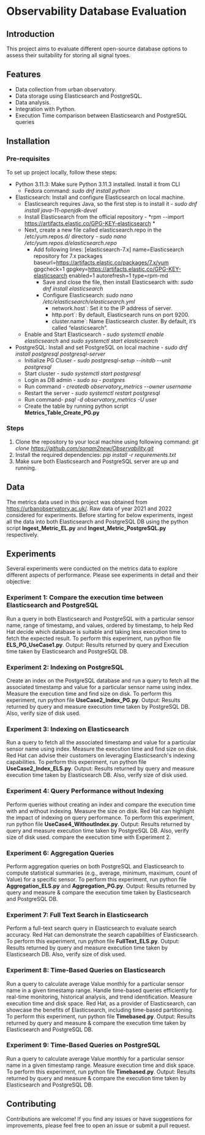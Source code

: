 # Observability Database Evaluation
## Introduction
This project aims to evaluate different open-source database options to assess their suitability for storing all signal tyoes.

## Features

- Data collection from urban observatory.
- Data storage using Elasticsearch and PostgreSQL.
- Data analysis.
- Integration with Python.
- Execution Time comparison between Elasticsearch and PostgreSQL queries

## Installation

### Pre-requisites
To set up project locally, follow these steps:

- Python 3.11.3: Make sure Python 3.11.3 installed. Install it from CLI
  - Fedora command: *sudo dnf install python*
- Elasticsearch: Install and configure Elasticsearch on local machine.
  - Elasticsearch requires Java, so the first step is to install it - *sudo dnf install java-11-openjdk-devel*
  - Install Elasticsearch from the official repository - *rpm --import https://artifacts.elastic.co/GPG-KEY-elasticsearch *
  - Next, create a new file called elasticsearch.repo in the /etc/yum.repos.d/ directory - *sudo nano /etc/yum.repos.d/elasticsearch.repo*
    - Add following lines:
      [elasticsearch-7.x]
      name=Elasticsearch repository for 7.x packages
      baseurl=https://artifacts.elastic.co/packages/7.x/yum
      gpgcheck=1
      gpgkey=https://artifacts.elastic.co/GPG-KEY-elasticsearch
      enabled=1
      autorefresh=1
      type=rpm-md
      - Save and close the file, then install Elasticsearch with: *sudo dnf install elasticsearch*
      - Configure Elasticsearch: *sudo nano /etc/elasticsearch/elasticsearch.yml*
        - network.host`: Set it to the IP address of server.
        - http.port`: By default, Elasticsearch runs on port 9200.
        - cluster.name`: Name Elasticsearch cluster. By default, it’s called “elasticsearch”.
  - Enable and Start Elasticsearch - *sudo systemctl enable elasticsearch* and *sudo systemctl start elasticsearch*
- PostgreSQL: Install and set PostgreSQL on local machine - *sudo dnf install postgresql postgresql-server*
    - Initialize PG Cluser - *sudo postgresql-setup --initdb --unit postgresql*
    - Start cluster - *sudo systemctl start postgresql*
    - Login as DB admin - *sudo su - postgres*
    - Run command - *createdb observatory_metrics --owner username*
    - Restart the server - *sudo systemctl restart postgresql*
    - Run command- *psql -d observatory_metrics -U user*
    - Create the table by running python script **Metrics_Table_Create_PG.py**

### Steps

1. Clone the repository to your local machine using following command: *git clone https://github.com/sonam2new/Observability.git*
2. Install the required dependencies: *pip install -r requirements.txt*
3. Make sure both Elasticsearch and PostgreSQL server are up and running.

## Data

The metrics data used in this project was obtained from https://urbanobservatory.ac.uk/.
Raw data of year 2021 and 2022 considered for experiments.
Before starting for below experiments, ingest all the data into both Elasticsearch and PostgreSQL DB using the python script **Ingest_Metric_EL.py** and **Ingest_Metric_PostgreSQL.py** respectively.

## Experiments

Several experiments were conducted on the metrics data to explore different aspects of performance. Please see experiments in detail and their objective:

### Experiment 1: Compare the execution time between Elasticsearch and PostgreSQL

Run a query in both Elasticsearch and PostgreSQL with a particular sensor name, range of timestamp, and values, ordered by timestamp, to help Red Hat decide which database is suitable and taking less execution time to fetch the expected result.
To perform this experiment, run python file **ELS_PG_UseCase1.py**.
Output: Results returned by query and Execution time taken by Elasticsearch and PostgreSQL DB.

### Experiment 2: Indexing on PostgreSQL

Create an index on the PostgreSQL database and run a query to fetch all the associated timestamp and value for a particular sensor name using index.
Measure the execution time and find size on disk. 
To perform this experiment, run python file **UseCase2_Index_PG.py**.
Output: Results returned by query and measure execution time taken by PostgreSQL DB. Also, verify size of disk used.

### Experiment 3: Indexing on Elasticsearch

Run a query to fetch all the associated timestamp and value for a particular sensor name using index. Measure the execution time and find size on disk.
Red Hat can advise their customers on leveraging Elasticsearch's indexing capabilities.
To perform this experiment, run python file **UseCase2_Index_ELS.py**.
Output: Results returned by query and measure execution time taken by Elasticsearch DB. Also, verify size of disk used.

### Experiment 4: Query Performance without Indexing

Perform queries without creating an index and compare the execution time with and without indexing. Measure the size on disk.
Red Hat can highlight the impact of indexing on query performance.
To perform this experiment, run python file **UseCase4_WithoutIndex.py**.
Output: Results returned by query and measure execution time taken by PostgreSQL DB. Also, verify size of disk used. compare the execution time with Experiment 2.

### Experiment 6: Aggregation Queries

Perform aggregation queries on both PostgreSQL and Elasticsearch to compute statistical summaries (e.g., average, minimum, maximum, count of Value) for a specific sensor.
To perform this experiment, run python file **Aggregation_ELS.py** and **Aggregation_PG.py**.
Output: Results returned by query and measure & compare the execution time taken by Elasticsearch and PostgreSQL DB.

### Experiment 7: Full Text Search in Elasticsearch

Perform a full-text search query in Elasticsearch to evaluate search accuracy. Red Hat can demonstrate the search capabilities of Elasticsearch.
To perform this experiment, run python file **FullText_ELS.py**.
Output: Results returned by query and measure execution time taken by Elasticsearch DB. Also, verify size of disk used.

### Experiment 8: Time-Based Queries on Elasticsearch

Run a query to calculate average Value monthly for a particular sensor name in a given timestamp range. Handle time-based queries efficiently for real-time monitoring, historical analysis, and trend identification. Measure execution time and disk space.
Red Hat, as a provider of Elasticsearch, can showcase the benefits of Elasticsearch, including time-based partitioning.
To perform this experiment, run python file **Timebased.py**.
Output: Results returned by query and measure & compare the execution time taken by Elasticsearch and PostgreSQL DB.

### Experiment 9: Time-Based Queries on PostgreSQL

Run a query to calculate average Value monthly for a particular sensor name in a given timestamp range. Measure execution time and disk space.
To perform this experiment, run python file **Timebased.py**.
Output: Results returned by query and measure & compare the execution time taken by Elasticsearch and PostgreSQL DB.


## Contributing
Contributions are welcome! If you find any issues or have suggestions for improvements, please feel free to open an issue or submit a pull request.
